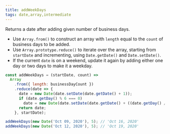 ```yaml
---
title: addWeekDays
tags: date,array,intermediate
---
```


Returns a date after adding given number of business days.

- Use `Array.from()` to construct an array with `length` equal to the `count` of business days to be added.
- Use `Array.prototype.reduce()` to iterate over the array, starting from `startDate` and incrementing, using `Date.getDate()` and `Date.setDate()`.
- If the current `date` is on a weekend, update it again by adding either one day or two days to make it a weekday.

```js
const addWeekDays = (startDate, count) => 
  Array
    .from({ length: businessDayCount })
    .reduce(date => {
      date = new Date(date.setDate(date.getDate() + 1));
      if (date.getDay() % 6 === 0)
        date = new Date(date.setDate(date.getDate() + ((date.getDay() / 6) + 1)));
      return date;
    }, startDate);
```

```js
addWeekDays(new Date('Oct 09, 2020'), 5); // 'Oct 16, 2020'
addWeekDays(new Date('Oct 12, 2020'), 5); // 'Oct 19, 2020'
```
